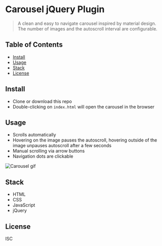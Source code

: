 # Carousel jQuery Plugin

> A clean and easy to navigate carousel inspired by material design. The number of images and the autoscroll interval are configurable.

## Table of Contents

- [Install](#install)
- [Usage](#usage)
- [Stack](#stack)
- [License](#license)

## Install

+ Clone or download this repo
+ Double-clicking on `index.html` will open the carousel in the browser

## Usage

+ Scrolls automatically
+ Hovering on the image pauses the autoscroll, hovering outside of the image unpauses autoscroll after a few seconds
+ Manual scrolling via arrow buttons
+ Navigation dots are clickable

![Carousel gif](http://g.recordit.co/ZrNTYkpSHU.gif)

## Stack
+ HTML
+ CSS
+ JavaScript
+ jQuery

## License
ISC

